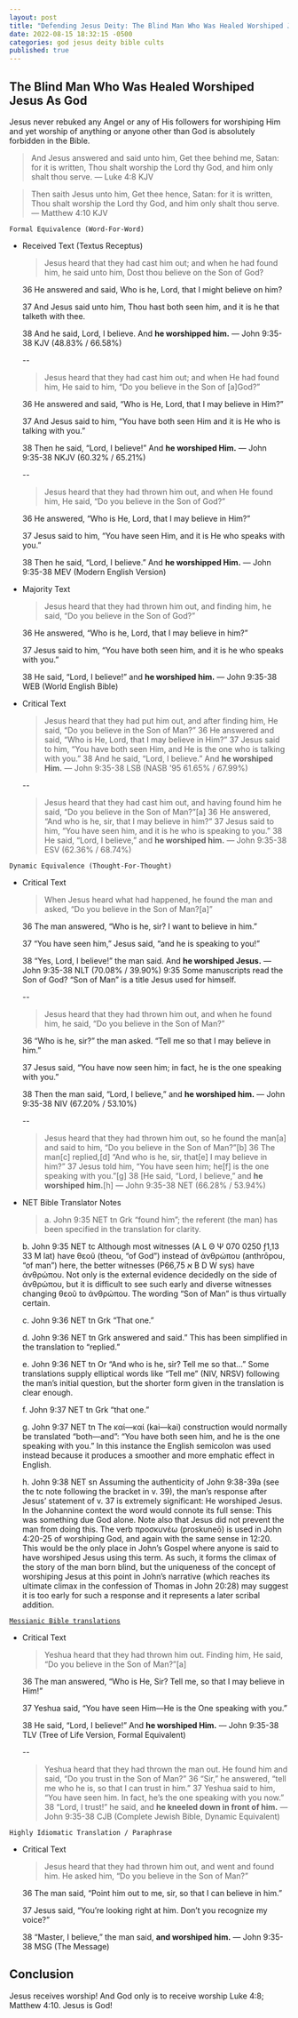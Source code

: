 ```yaml
---
layout: post
title: "Defending Jesus Deity: The Blind Man Who Was Healed Worshiped Jesus As God ✝️"
date: 2022-08-15 18:32:15 -0500
categories: god jesus deity bible cults
published: true
---
```


## The Blind Man Who Was Healed Worshiped Jesus As God

Jesus never rebuked any Angel or any of His followers for worshiping Him and yet worship of anything or anyone other than God is absolutely forbidden in the Bible.

<!-- > And Jesus answered and said to him, **“It is written, ‘You shall worship the Lord your God and serve Him only.’”** &mdash; Luke 4:8 LSB -->

> And Jesus answered and said unto him, Get thee behind me, Satan: for it is written, Thou shalt worship the Lord thy God, and him only shalt thou serve. &mdash; Luke 4:8 KJV

<!-- > Then Jesus said to him, **“Go, Satan! For it is written, ‘You shall worship the Lord your God, and serve Him only.’”** &mdash; Matthew 4:10 LSB -->

> Then saith Jesus unto him, Get thee hence, Satan: for it is written, Thou shalt worship the Lord thy God, and him only shalt thou serve. &mdash; Matthew 4:10 KJV

`Formal Equivalence (Word-For-Word)`
- Received Text (Textus Receptus)

    > Jesus heard that they had cast him out; and when he had found him, he said unto him, Dost thou believe on the Son of God?
    >
    36 He answered and said, Who is he, Lord, that I might believe on him?
    >
    37 And Jesus said unto him, Thou hast both seen him, and it is he that talketh with thee.
    >
    38 And he said, Lord, I believe. And **he worshipped him.** &mdash; John 9:35-38 KJV (48.83% / 66.58%)

    --

    > Jesus heard that they had cast him out; and when He had found him, He said to him, “Do you believe in the Son of [a]God?”
    >
    36 He answered and said, “Who is He, Lord, that I may believe in Him?”
    >
    37 And Jesus said to him, “You have both seen Him and it is He who is talking with you.”
    >
    38 Then he said, “Lord, I believe!” And **he worshiped Him.** &mdash; John 9:35-38 NKJV (60.32% / 65.21%)

    --

    > Jesus heard that they had thrown him out, and when He found him, He said, “Do you believe in the Son of God?”
    >
    36 He answered, “Who is He, Lord, that I may believe in Him?”
    >
    37 Jesus said to him, “You have seen Him, and it is He who speaks with you.”
    >
    38 Then he said, “Lord, I believe.” And **he worshipped Him.** &mdash; John 9:35-38 MEV (Modern English Version)

- Majority Text

    > Jesus heard that they had thrown him out, and finding him, he said, “Do you believe in the Son of God?”
    >
    36 He answered, “Who is he, Lord, that I may believe in him?”
    >
    37 Jesus said to him, “You have both seen him, and it is he who speaks with you.”
    >
    38 He said, “Lord, I believe!” and **he worshiped him.** &mdash; John 9:35-38 WEB (World English Bible)

- Critical Text

    > Jesus heard that they had put him out, and after finding him, He said, “Do you believe in the Son of Man?”
    36 He answered and said, “Who is He, Lord, that I may believe in Him?”
    37 Jesus said to him, “You have both seen Him, and He is the one who is talking with you.”
    38 And he said, “Lord, I believe.” And **he worshiped Him.** &mdash; John 9:35-38 LSB (NASB '95 61.65% / 67.99%)

    --

    > Jesus heard that they had cast him out, and having found him he said, “Do you believe in the Son of Man?”[a] 36 He answered, “And who is he, sir, that I may believe in him?” 37 Jesus said to him, “You have seen him, and it is he who is speaking to you.” 38 He said, “Lord, I believe,” and **he worshiped him.** &mdash; John 9:35-38 ESV (62.36% / 68.74%)

`Dynamic Equivalence (Thought-For-Thought)`
- Critical Text

    > When Jesus heard what had happened, he found the man and asked, “Do you believe in the Son of Man?[a]”
    >
    36 The man answered, “Who is he, sir? I want to believe in him.”
    >
    37 “You have seen him,” Jesus said, “and he is speaking to you!”
    >
    38 “Yes, Lord, I believe!” the man said. And **he worshiped Jesus.** &mdash; John 9:35-38 NLT (70.08% / 39.90%) 9:35 Some manuscripts read the Son of God? “Son of Man” is a title Jesus used for himself.

    --

    > Jesus heard that they had thrown him out, and when he found him, he said, “Do you believe in the Son of Man?”
    >
    36 “Who is he, sir?” the man asked. “Tell me so that I may believe in him.”
    >
    37 Jesus said, “You have now seen him; in fact, he is the one speaking with you.”
    >
    38 Then the man said, “Lord, I believe,” and **he worshiped him.** &mdash; John 9:35-38 NIV (67.20% / 53.10%)

    --

    > Jesus heard that they had thrown him out, so he found the man[a] and said to him, “Do you believe in the Son of Man?”[b] 36 The man[c] replied,[d] “And who is he, sir, that[e] I may believe in him?” 37 Jesus told him, “You have seen him; he[f] is the one speaking with you.”[g] 38 [He said, “Lord, I believe,” and **he worshiped him.**[h] &mdash; John 9:35-38 NET (66.28% / 53.94%)

- NET Bible Translator Notes
    
    > a. John 9:35 NET tn Grk “found him”; the referent (the man) has been specified in the translation for clarity.
    >
    b. John 9:35 NET tc Although most witnesses (A L Θ Ψ 070 0250 ƒ1,13 33 M lat) have θεοῦ (theou, “of God”) instead of ἀνθρώπου (anthrōpou, “of man”) here, the better witnesses (P66,75 א B D W sys) have ἀνθρώπου. Not only is the external evidence decidedly on the side of ἀνθρώπου, but it is difficult to see such early and diverse witnesses changing θεοῦ to ἀνθρώπου. The wording “Son of Man” is thus virtually certain.
    >
    c. John 9:36 NET tn Grk “That one.”
    >
    d. John 9:36 NET tn Grk answered and said.” This has been simplified in the translation to “replied.”
    >
    e. John 9:36 NET tn Or “And who is he, sir? Tell me so that…” Some translations supply elliptical words like “Tell me” (NIV, NRSV) following the man’s initial question, but the shorter form given in the translation is clear enough.
    >
    f. John 9:37 NET tn Grk “that one.”
    >
    g. John 9:37 NET tn The καί—καί (kai—kai) construction would normally be translated “both—and”: “You have both seen him, and he is the one speaking with you.” In this instance the English semicolon was used instead because it produces a smoother and more emphatic effect in English.
    >
    h. John 9:38 NET sn Assuming the authenticity of John 9:38-39a (see the tc note following the bracket in v. 39), the man’s response after Jesus’ statement of v. 37 is extremely significant: He worshiped Jesus. In the Johannine context the word would connote its full sense: This was something due God alone. Note also that Jesus did not prevent the man from doing this. The verb προσκυνέω (proskuneō) is used in John 4:20-25 of worshiping God, and again with the same sense in 12:20. This would be the only place in John’s Gospel where anyone is said to have worshiped Jesus using this term. As such, it forms the climax of the story of the man born blind, but the uniqueness of the concept of worshiping Jesus at this point in John’s narrative (which reaches its ultimate climax in the confession of Thomas in John 20:28) may suggest it is too early for such a response and it represents a later scribal addition.

[`Messianic Bible translations`](https://en.wikipedia.org/wiki/Messianic_Bible_translations)
- Critical Text
    > Yeshua heard that they had thrown him out. Finding him, He said, “Do you believe in the Son of Man?”[a]
    >
    36 The man answered, “Who is He, Sir? Tell me, so that I may believe in Him!”
    >
    37 Yeshua said, “You have seen Him—He is the One speaking with you.”
    >
    38 He said, “Lord, I believe!” And **he worshiped Him.** &mdash; John 9:35-38 TLV (Tree of Life Version, Formal Equivalent)

    --

    > Yeshua heard that they had thrown the man out. He found him and said, “Do you trust in the Son of Man?” 36 “Sir,” he answered, “tell me who he is, so that I can trust in him.” 37 Yeshua said to him, “You have seen him. In fact, he’s the one speaking with you now.” 38 “Lord, I trust!” he said, and **he kneeled down in front of him.** &mdash; John 9:35-38 CJB (Complete Jewish Bible, Dynamic Equivalent)

`Highly Idiomatic Translation / Paraphrase`
- Critical Text
    > Jesus heard that they had thrown him out, and went and found him. He asked him, “Do you believe in the Son of Man?”
    >
    36 The man said, “Point him out to me, sir, so that I can believe in him.”
    >
    37 Jesus said, “You’re looking right at him. Don’t you recognize my voice?”
    >
    38 “Master, I believe,” the man said, **and worshiped him.** &mdash; John 9:35-38 MSG (The Message)

## Conclusion

Jesus receives worship! And God only is to receive worship Luke 4:8; Matthew 4:10. Jesus is God!

<script>
	var refTagger = {
		settings: {
			bibleVersion: 'ESV'
		}
	}; 

	(function(d, t) {
		var n=d.querySelector('[nonce]');
		refTagger.settings.nonce = n && (n.nonce||n.getAttribute('nonce'));
		var g = d.createElement(t), s = d.getElementsByTagName(t)[0];
		g.src = 'https://api.reftagger.com/v2/RefTagger.js';
		g.nonce = refTagger.settings.nonce;
		s.parentNode.insertBefore(g, s);
	}(document, 'script'));
</script>